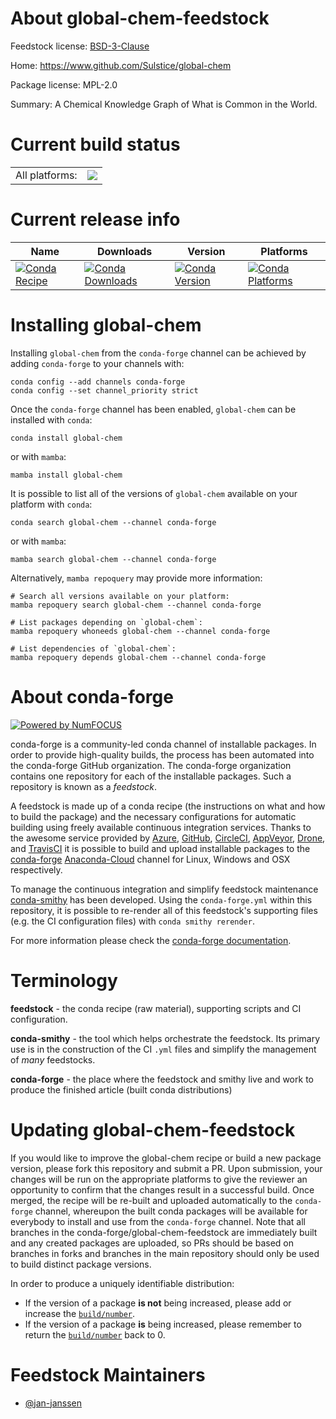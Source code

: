 About global-chem-feedstock
===========================

Feedstock license: [BSD-3-Clause](https://github.com/conda-forge/global-chem-feedstock/blob/main/LICENSE.txt)

Home: https://www.github.com/Sulstice/global-chem

Package license: MPL-2.0

Summary: A Chemical Knowledge Graph of What is Common in the World.

Current build status
====================


<table><tr><td>All platforms:</td>
    <td>
      <a href="https://dev.azure.com/conda-forge/feedstock-builds/_build/latest?definitionId=17093&branchName=main">
        <img src="https://dev.azure.com/conda-forge/feedstock-builds/_apis/build/status/global-chem-feedstock?branchName=main">
      </a>
    </td>
  </tr>
</table>

Current release info
====================

| Name | Downloads | Version | Platforms |
| --- | --- | --- | --- |
| [![Conda Recipe](https://img.shields.io/badge/recipe-global--chem-green.svg)](https://anaconda.org/conda-forge/global-chem) | [![Conda Downloads](https://img.shields.io/conda/dn/conda-forge/global-chem.svg)](https://anaconda.org/conda-forge/global-chem) | [![Conda Version](https://img.shields.io/conda/vn/conda-forge/global-chem.svg)](https://anaconda.org/conda-forge/global-chem) | [![Conda Platforms](https://img.shields.io/conda/pn/conda-forge/global-chem.svg)](https://anaconda.org/conda-forge/global-chem) |

Installing global-chem
======================

Installing `global-chem` from the `conda-forge` channel can be achieved by adding `conda-forge` to your channels with:

```
conda config --add channels conda-forge
conda config --set channel_priority strict
```

Once the `conda-forge` channel has been enabled, `global-chem` can be installed with `conda`:

```
conda install global-chem
```

or with `mamba`:

```
mamba install global-chem
```

It is possible to list all of the versions of `global-chem` available on your platform with `conda`:

```
conda search global-chem --channel conda-forge
```

or with `mamba`:

```
mamba search global-chem --channel conda-forge
```

Alternatively, `mamba repoquery` may provide more information:

```
# Search all versions available on your platform:
mamba repoquery search global-chem --channel conda-forge

# List packages depending on `global-chem`:
mamba repoquery whoneeds global-chem --channel conda-forge

# List dependencies of `global-chem`:
mamba repoquery depends global-chem --channel conda-forge
```


About conda-forge
=================

[![Powered by
NumFOCUS](https://img.shields.io/badge/powered%20by-NumFOCUS-orange.svg?style=flat&colorA=E1523D&colorB=007D8A)](https://numfocus.org)

conda-forge is a community-led conda channel of installable packages.
In order to provide high-quality builds, the process has been automated into the
conda-forge GitHub organization. The conda-forge organization contains one repository
for each of the installable packages. Such a repository is known as a *feedstock*.

A feedstock is made up of a conda recipe (the instructions on what and how to build
the package) and the necessary configurations for automatic building using freely
available continuous integration services. Thanks to the awesome service provided by
[Azure](https://azure.microsoft.com/en-us/services/devops/), [GitHub](https://github.com/),
[CircleCI](https://circleci.com/), [AppVeyor](https://www.appveyor.com/),
[Drone](https://cloud.drone.io/welcome), and [TravisCI](https://travis-ci.com/)
it is possible to build and upload installable packages to the
[conda-forge](https://anaconda.org/conda-forge) [Anaconda-Cloud](https://anaconda.org/)
channel for Linux, Windows and OSX respectively.

To manage the continuous integration and simplify feedstock maintenance
[conda-smithy](https://github.com/conda-forge/conda-smithy) has been developed.
Using the ``conda-forge.yml`` within this repository, it is possible to re-render all of
this feedstock's supporting files (e.g. the CI configuration files) with ``conda smithy rerender``.

For more information please check the [conda-forge documentation](https://conda-forge.org/docs/).

Terminology
===========

**feedstock** - the conda recipe (raw material), supporting scripts and CI configuration.

**conda-smithy** - the tool which helps orchestrate the feedstock.
                   Its primary use is in the construction of the CI ``.yml`` files
                   and simplify the management of *many* feedstocks.

**conda-forge** - the place where the feedstock and smithy live and work to
                  produce the finished article (built conda distributions)


Updating global-chem-feedstock
==============================

If you would like to improve the global-chem recipe or build a new
package version, please fork this repository and submit a PR. Upon submission,
your changes will be run on the appropriate platforms to give the reviewer an
opportunity to confirm that the changes result in a successful build. Once
merged, the recipe will be re-built and uploaded automatically to the
`conda-forge` channel, whereupon the built conda packages will be available for
everybody to install and use from the `conda-forge` channel.
Note that all branches in the conda-forge/global-chem-feedstock are
immediately built and any created packages are uploaded, so PRs should be based
on branches in forks and branches in the main repository should only be used to
build distinct package versions.

In order to produce a uniquely identifiable distribution:
 * If the version of a package **is not** being increased, please add or increase
   the [``build/number``](https://docs.conda.io/projects/conda-build/en/latest/resources/define-metadata.html#build-number-and-string).
 * If the version of a package **is** being increased, please remember to return
   the [``build/number``](https://docs.conda.io/projects/conda-build/en/latest/resources/define-metadata.html#build-number-and-string)
   back to 0.

Feedstock Maintainers
=====================

* [@jan-janssen](https://github.com/jan-janssen/)

